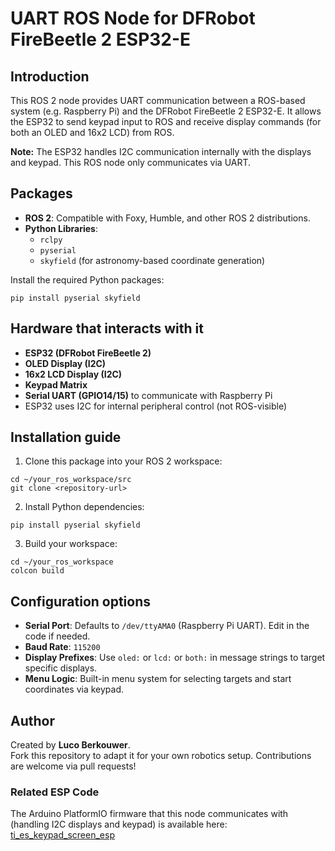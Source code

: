 # UART ROS Node for DFRobot FireBeetle 2 ESP32-E

## Introduction

This ROS 2 node provides UART communication between a ROS-based system (e.g. Raspberry Pi) and the DFRobot FireBeetle 2 ESP32-E. It allows the ESP32 to send keypad input to ROS and receive display commands (for both an OLED and 16x2 LCD) from ROS.

**Note:** The ESP32 handles I2C communication internally with the displays and keypad. This ROS node only communicates via UART.

## Packages

- **ROS 2**: Compatible with Foxy, Humble, and other ROS 2 distributions.
- **Python Libraries**:
  - ```rclpy```
  - ```pyserial```
  - ```skyfield``` (for astronomy-based coordinate generation)

Install the required Python packages:

```
pip install pyserial skyfield
```

## Hardware that interacts with it

- **ESP32 (DFRobot FireBeetle 2)**
- **OLED Display (I2C)**
- **16x2 LCD Display (I2C)**
- **Keypad Matrix**
- **Serial UART (GPIO14/15)** to communicate with Raspberry Pi
- ESP32 uses I2C for internal peripheral control (not ROS-visible)

## Installation guide

1. Clone this package into your ROS 2 workspace:

```
cd ~/your_ros_workspace/src
git clone <repository-url>
```

2. Install Python dependencies:

```
pip install pyserial skyfield
```

3. Build your workspace:

```
cd ~/your_ros_workspace
colcon build
```

## Configuration options

- **Serial Port**: Defaults to ```/dev/ttyAMA0``` (Raspberry Pi UART). Edit in the code if needed.
- **Baud Rate**: ```115200```
- **Display Prefixes**: Use ```oled:``` or ```lcd:``` or ```both:``` in message strings to target specific displays.
- **Menu Logic**: Built-in menu system for selecting targets and start coordinates via keypad.

## Author

Created by **Luco Berkouwer**.  
Fork this repository to adapt it for your own robotics setup. Contributions are welcome via pull requests!

### Related ESP Code

The Arduino PlatformIO firmware that this node communicates with (handling I2C displays and keypad) is available here:  
[ti_es_keypad_screen_esp](https://github.com/Luco-Dev/ti_es_keypad_screen_esp/tree/ea5f72bb9a9d6f243bc620badf1091c040fc443f)
